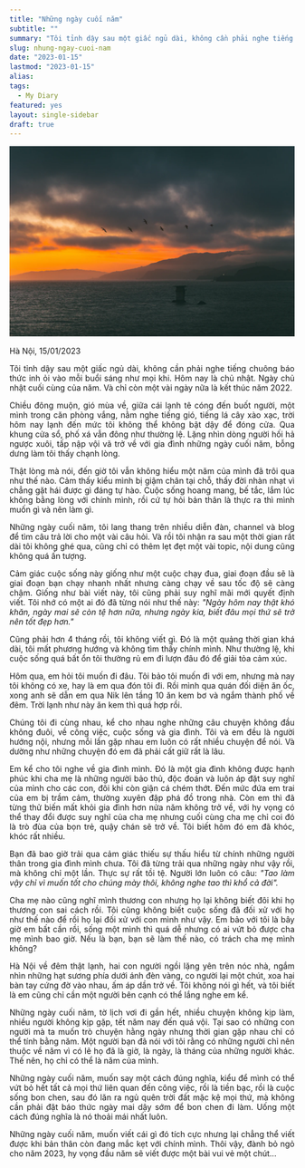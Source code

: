 ```yaml
---
title: "Những ngày cuối năm"
subtitle: ""
summary: "Tôi tỉnh dậy sau một giấc ngủ dài, không cần phải nghe tiếng chuông báo thức inh ỏi vào mỗi buổi sáng như mọi khi. Hôm nay là ngày chủ nhật cuối cùng của năm. Và chỉ còn một vài ngày nữa là kết thúc năm 2022..."
slug: nhung-ngay-cuoi-nam
date: "2023-01-15"
lastmod: "2023-01-15"
alias:
tags:
  - My Diary
featured: yes
layout: single-sidebar
draft: true
---
```


<p style = "text-align: center"><img src="./featured.jpg"></p>

<p style = "text-align: justify">Hà Nội, 15/01/2023</p>

<p style = "text-align: justify">Tôi tỉnh dậy sau một giấc ngủ dài, không cần phải nghe tiếng chuông báo thức inh ỏi vào mỗi buổi sáng như mọi khi. Hôm nay là chủ nhật. Ngày chủ nhật cuối cùng của năm. Và chỉ còn một vài ngày nữa là kết thúc năm 2022.</p>

<p style = "text-align: justify">Chiều đông muộn, gió mùa về, giữa cái lạnh tê cóng đến buốt người, một mình trong căn phòng vắng, nằm nghe tiếng gió, tiếng lá cây xào xạc, trời hôm nay lạnh đến mức tôi không thể không bật dậy để đóng cửa. Qua khung cửa sổ, phố xá vẫn đông như thường lệ. Lặng nhìn dòng người hối hả ngược xuôi, tấp nập vội vã trở về với gia đình những ngày cuối năm, bỗng dưng làm tôi thấy chạnh lòng.</p>

<p style = "text-align: justify">Thật lòng mà nói, đến giờ tôi vẫn không hiểu một năm của mình đã trôi qua như thế nào. Cảm thấy kiểu mình bị giậm chân tại chỗ, thấy đời nhàn nhạt vì chẳng gặt hái được gì đáng tự hào. Cuộc sống hoang mang, bế tắc, lắm lúc không bằng lòng với chính mình, rồi cứ tự hỏi bản thân là thực ra thì mình muốn gì và nên làm gì.</p>

<p style = "text-align: justify">Những ngày cuối năm, tôi lang thang trên nhiều diễn đàn, channel và blog để tìm câu trả lời cho một vài câu hỏi. Và rồi tôi nhận ra sau một thời gian rất dài tôi không ghé qua, cũng chỉ có thêm lẹt đẹt một vài topic, nội dung cũng không quá ấn tượng.</p>

<p style = "text-align: justify">Cảm giác cuộc sống này giống như một cuộc chạy đua, giai đoạn đầu sẽ là giai đoạn bạn chạy nhanh nhất nhưng càng chạy về sau tốc độ sẽ càng chậm. Giống như bài viết này, tôi cũng phải suy nghĩ mãi mới quyết định viết. Tôi nhớ có một ai đó đã từng nói như thế này: <i>"Ngày hôm nay thật khó khăn, ngày mai sẽ còn tệ hơn nữa, nhưng ngày kia, biết đâu mọi thứ sẽ trở nên tốt đẹp hơn."</i></p>

<p style = "text-align: justify">Cũng phải hơn 4 tháng rồi, tôi không viết gì. Đó là một quảng thời gian khá dài, tôi mất phương hướng và không tìm thấy chính mình. Như thường lệ, khi cuộc sống quá bất ổn tôi thường rủ em đi lượn đâu đó để giải tỏa cảm xúc.</p> 

<p style = "text-align: justify">Hôm qua, em hỏi tôi muốn đi đâu. Tôi bảo tôi muốn đi với em, nhưng mà nay tôi không có xe, hay là em qua đón tôi đi. Rồi mình qua quán đối diện ăn ốc, xong anh sẽ dẫn em qua Nik lên tầng 10 ăn kem bơ và ngắm thành phố về đêm. Trời lạnh như này ăn kem thì quá hợp rồi.</p>

<p style = "text-align: justify">Chúng tôi đi cùng nhau, kể cho nhau nghe những câu chuyện không đầu không đuôi, về công việc, cuộc sống và gia đình. Tôi và em đều là người hướng nội, nhưng mỗi lần gặp nhau em luôn có rất nhiều chuyện để nói. Và dường như những chuyện đó em đã phải cất giữ rất là lâu.</p>

<p style = "text-align: justify">Em kể cho tôi nghe về gia đình mình. Đó là một gia đình không được hạnh phúc khi cha mẹ là những người bảo thủ, độc đoán và luôn áp đặt suy nghĩ của mình cho các con, đôi khi còn giận cá chém thớt. Đến mức đứa em trai của em bị trầm cảm, thường xuyên đập phá đồ trong nhà. Còn em thì đã từng thử biến mất khỏi gia đình hơn nửa năm không trở về, với hy vọng có thể thay đổi được suy nghĩ của cha mẹ nhưng cuối cùng cha mẹ chỉ coi đó là trò đùa của bọn trẻ, quậy chán sẽ trở về. Tôi biết hôm đó em đã khóc, khóc rất nhiều.</p>

<p style = "text-align: justify">Bạn đã bao giờ trải qua cảm giác thiếu sự thấu hiểu từ chính những người thân trong gia đình mình chưa. Tôi đã từng trải qua những ngày như vậy rồi, mà không chỉ một lần. Thực sự rất tồi tệ. Người lớn luôn có câu: <i>"Tao làm vậy chỉ vì muốn tốt cho chúng mày thôi, không nghe tao thì khổ cả đời".</i></p>

<p style = "text-align: justify">Cha mẹ nào cũng nghĩ mình thương con nhưng họ lại không biết đôi khi họ thương con sai cách rồi. Tôi cũng không biết cuộc sống đã đối xử với họ như thế nào để rồi họ lại đối xử với con mình như vậy. Em bảo với tôi là bây giờ em bất cần rồi, sống một mình thì quá dễ nhưng có ai vứt bỏ được cha mẹ mình bao giờ. Nếu là bạn, bạn sẽ làm thế nào, có trách cha mẹ mình không?</p>

<p style = "text-align: justify">Hà Nội về đêm thật lạnh, hai con người ngồi lặng yên trên nóc nhà, ngắm nhìn những hạt sương phía dưới ánh đèn vàng, co người lại một chút, xoa hai bàn tay cứng đờ vào nhau, ấm áp dần trở về. Tôi không nói gì hết, và tôi biết là em cũng chỉ cần một người bên cạnh có thể lắng nghe em kể.</p>

<p style = "text-align: justify">Những ngày cuối năm, tờ lịch vơi đi gần hết, nhiều chuyện không kịp làm, nhiều người không kịp gặp, tết năm nay đến quá vội. Tại sao có những con người mà ta muốn trò chuyện hằng ngày nhưng thời gian gặp nhau chỉ có thể tính bằng năm. Một người bạn đã nói với tôi rằng có những người chỉ nên thuộc về năm vì có lẽ họ đã là giờ, là ngày, là tháng của những người khác. Thế nên, họ chỉ có thể là năm của mình.</p>

<p style = "text-align: justify">Những ngày cuối năm, muốn say một cách đúng nghĩa, kiểu để mình có thể vứt bỏ hết tất cả mọi thứ liên quan đến công việc, rồi là tiền bạc, rồi là cuộc sống bon chen, sau đó lăn ra ngủ quên trời đất mặc kệ mọi thứ, mà không cần phải đặt báo thức ngày mai dậy sớm để bon chen đi làm. Uống một cách đúng nghĩa là nó thoải mái nhất luôn.</p>

<p style = "text-align: justify">Những ngày cuối năm, muốn viết cái gì đó tích cực nhưng lại chẳng thể viết được khi bản thân còn đang mắc kẹt với chính mình. Thôi vậy, đành bỏ ngỏ cho năm 2023, hy vọng đầu năm sẽ viết được một bài vui vẻ một chút...</p>
